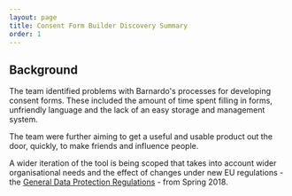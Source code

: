 ```yaml
---
layout: page
title: Consent Form Builder Discovery Summary
order: 1
---
```

## Background 
The team identified problems with Barnardo's processes for developing consent forms. These included the amount of time spent filling in forms, unfriendly language and the lack of an easy storage and management system.

The team were further aiming to get a useful and usable product out the door, quickly, to make friends and influence people.

A wider iteration of the tool is being scoped that takes into account wider organisational needs and the effect of changes under new EU regulations - the 	[General Data Protection Regulations](http://www.eugdpr.org/) - from Spring 2018.  
